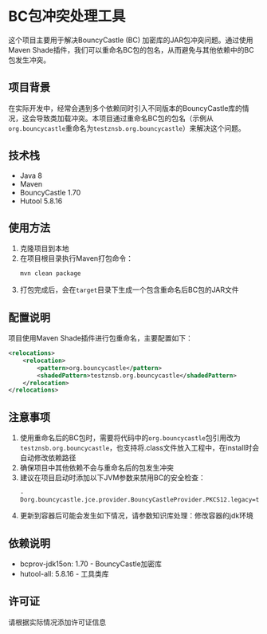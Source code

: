 # BC包冲突处理工具

这个项目主要用于解决BouncyCastle (BC) 加密库的JAR包冲突问题。通过使用Maven Shade插件，我们可以重命名BC包的包名，从而避免与其他依赖中的BC包发生冲突。

## 项目背景

在实际开发中，经常会遇到多个依赖同时引入不同版本的BouncyCastle库的情况，这会导致类加载冲突。本项目通过重命名BC包的包名（示例从`org.bouncycastle`重命名为`testznsb.org.bouncycastle`）来解决这个问题。

## 技术栈

- Java 8
- Maven
- BouncyCastle 1.70
- Hutool 5.8.16

## 使用方法

1. 克隆项目到本地
2. 在项目根目录执行Maven打包命令：
   ```bash
   mvn clean package
   ```
3. 打包完成后，会在`target`目录下生成一个包含重命名后BC包的JAR文件

## 配置说明

项目使用Maven Shade插件进行包重命名，主要配置如下：

```xml
<relocations>
    <relocation>
        <pattern>org.bouncycastle</pattern>
        <shadedPattern>testznsb.org.bouncycastle</shadedPattern>
    </relocation>
</relocations>
```

## 注意事项

1. 使用重命名后的BC包时，需要将代码中的`org.bouncycastle`包引用改为`testznsb.org.bouncycastle`，也支持将.class文件放入工程中，在install时会自动修改依赖路径
2. 确保项目中其他依赖不会与重命名后的包发生冲突
3. 建议在项目启动时添加以下JVM参数来禁用BC的安全检查：
   ```
   -Dorg.bouncycastle.jce.provider.BouncyCastleProvider.PKCS12.legacy=true
   ```
4. 更新到容器后可能会发生如下情况，请参数知识库处理：修改容器的jdk环境

## 依赖说明

- bcprov-jdk15on: 1.70 - BouncyCastle加密库
- hutool-all: 5.8.16 - 工具类库

## 许可证

请根据实际情况添加许可证信息 